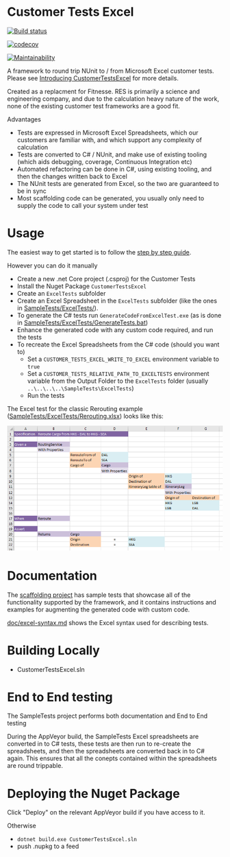 # Customer Tests Excel 

[![Build status](https://buildstats.info/appveyor/chart/RESSoftwareTeam/customer-tests-excel)](https://ci.appveyor.com/project/RESSoftwareTeam/customer-tests-excel)

[![codecov](https://codecov.io/gh/resgroup/customer-tests-excel/branch/master/graph/badge.svg)](https://codecov.io/gh/resgroup/customer-tests-excel)

[![Maintainability](https://api.codeclimate.com/v1/badges/1bc743c6d68c2f245cd8/maintainability)](https://codeclimate.com/github/resgroup/customer-tests-excel/maintainability)


A framework to round trip NUnit to / from Microsoft Excel customer tests. Please see [Introducing CustomerTestsExcel](https://dev.to/ceddlyburge/introducing-customertestsexcel-4f7b) for more details.

Created as a replacment for Fitnesse. RES is primarily a science and engineering company, and due to the calculation heavy nature of the work, none of the existing customer test frameworks are a good fit.

Advantages
- Tests are expressed in Microsoft Excel Spreadsheets, which our customers are familiar with, and which support any complexity of calculation
- Tests are converted to C# / NUnit, and make use of existing tooling (which aids debugging, coverage, Continuous Integration etc)
- Automated refactoring can be done in C#, using existing tooling, and then the changes written back to Excel
- The NUnit tests are generated from Excel, so the two are guaranteed to be in sync
- Most scaffolding code can be generated, you usually only need to supply the code to call your system under test

# Usage

The easiest way to get started is to follow the [step by step guide](doc/step-by-step-guide.md).

However you can do it manually

- Create a new .net Core project (.csproj) for the Customer Tests
- Install the Nuget Package `CustomerTestsExcel`
- Create an `ExcelTests` subfolder
- Create an Excel Spreadsheet in the `ExcelTests` subfolder (like the ones in [SampleTests/ExcelTests/](SampleTests/ExcelTests/)).
- To generate the C# tests run `GenerateCodeFromExcelTest.exe` (as is done in [SampleTests/ExcelTests/GenerateTests.bat](SampleTests/ExcelTests/GenerateTests.bat))
- Enhance the generated code with any custom code required, and run the tests
- To recreate the Excel Spreadsheets from the C# code (should you want to)
  - Set a `CUSTOMER_TESTS_EXCEL_WRITE_TO_EXCEL` environment variable to `true`
  - Set a `CUSTOMER_TESTS_RELATIVE_PATH_TO_EXCELTESTS` environment variable from the Output Folder to the `ExcelTests` folder (usually `..\..\..\..\SampleTests\ExcelTests`)
  - Run the tests
  
The Excel test for the classic Rerouting example ([SampleTests/ExcelTests/Rerouting.xlsx](SampleTests/ExcelTests/Rerouting.xlsx)) looks like this:

![Example Excel Test](media/example-excel-test.png "Example Excel Test")

# Documentation

The [scaffolding project](https://github.com/resgroup/customer-tests-excel-scaffolding) has sample tests that showcase all of the functionality supported by the framework, and it contains instructions and examples for augmenting the generated code with custom code.

[doc/excel-syntax.md](doc/excel-syntax.md) shows the Excel syntax used for describing tests.

# Building Locally

- CustomerTestsExcel.sln

# End to End testing

The SampleTests project performs both documentation and End to End testing

During the AppVeyor build, the SampleTests Excel spreadsheets are converted in to C# tests, these tests are then run to re-create the spreadsheets, and then the spreadsheets are converted back in to C# again. This ensures that all the conepts contained within the spreadsheets are round trippable.

# Deploying the Nuget Package

Click "Deploy" on the relevant AppVeyor build if you have access to it.

Otherwise
- `dotnet build.exe CustomerTestsExcel.sln`
- push .nupkg to a feed



